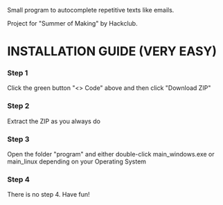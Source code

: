 Small program to autocomplete repetitive texts like emails.

Project for "Summer of Making" by Hackclub.

# INSTALLATION GUIDE (VERY EASY)

### Step 1
Click the green button "<> Code" above and then click "Download ZIP"

### Step 2
Extract the ZIP as you always do

### Step 3
Open the folder "program" and either double-click main_windows.exe or main_linux depending on your Operating System

### Step 4
There is no step 4. Have fun!
